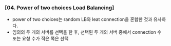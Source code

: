 ### [04. Power of two choices Load Balancing]
- power of two choices는 random LB와 leat connection을 혼합한 것과 유사하다.
- 임의의 두 개의 서버를 선택을 한 후, 선택된 두 개의 서버 중에서 connection 수 또는 요청 수가 적은 쪽은 선택
